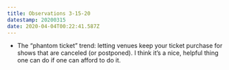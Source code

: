 ```yaml
---
title: Observations 3-15-20
datestamp: 20200315
date: 2020-04-04T00:22:41.587Z
---
```

- The “phantom ticket” trend: letting venues keep your ticket purchase for shows that are canceled (or postponed). I think it’s a nice, helpful thing one can do if one can afford to do it.
